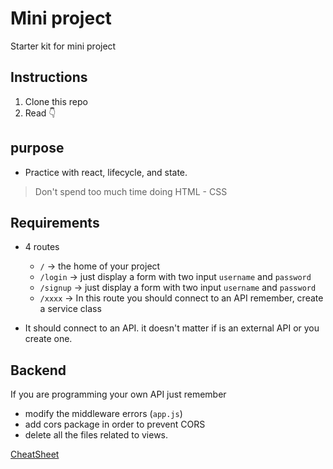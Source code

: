 # Mini project

Starter kit for mini project

## Instructions

1. Clone this repo
2. Read 👇

## purpose

- Practice with react, lifecycle, and state.

> Don't spend too much time doing HTML - CSS 

## Requirements

- 4 routes 
  - `/` -> the home of your project
  - `/login` -> just display a form with two input `username` and `password`
  - `/signup` -> just display a form with two input `username` and `password`
  - `/xxxx` -> In this route you should connect to an API remember, create a service class

- It should connect to an API. it doesn't matter if is an external API or you create one.


## Backend

If you are programming your own API just remember

- modify the middleware errors (`app.js`) 
- add cors package in order to prevent CORS 
- delete all the files related to views. 

[CheatSheet](https://github.com/Ironhack-PartTime-BCN/react-course/blob/master/cheatsheet/backend-setup.md)
